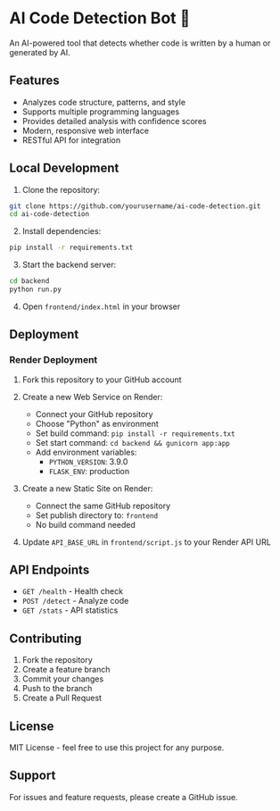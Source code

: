 # AI Code Detection Bot 🤖

An AI-powered tool that detects whether code is written by a human or generated by AI.

## Features

- Analyzes code structure, patterns, and style
- Supports multiple programming languages
- Provides detailed analysis with confidence scores
- Modern, responsive web interface
- RESTful API for integration

## Local Development

1. Clone the repository:
```bash
git clone https://github.com/yourusername/ai-code-detection.git
cd ai-code-detection
```

2. Install dependencies:
```bash
pip install -r requirements.txt
```

3. Start the backend server:
```bash
cd backend
python run.py
```

4. Open `frontend/index.html` in your browser

## Deployment

### Render Deployment

1. Fork this repository to your GitHub account

2. Create a new Web Service on Render:
   - Connect your GitHub repository
   - Choose "Python" as environment
   - Set build command: `pip install -r requirements.txt`
   - Set start command: `cd backend && gunicorn app:app`
   - Add environment variables:
     - `PYTHON_VERSION`: 3.9.0
     - `FLASK_ENV`: production

3. Create a new Static Site on Render:
   - Connect the same GitHub repository
   - Set publish directory to: `frontend`
   - No build command needed

4. Update `API_BASE_URL` in `frontend/script.js` to your Render API URL

## API Endpoints

- `GET /health` - Health check
- `POST /detect` - Analyze code
- `GET /stats` - API statistics

## Contributing

1. Fork the repository
2. Create a feature branch
3. Commit your changes
4. Push to the branch
5. Create a Pull Request

## License

MIT License - feel free to use this project for any purpose.

## Support

For issues and feature requests, please create a GitHub issue.
